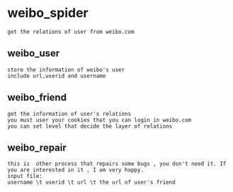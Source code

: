 #  weibo_spider
	get the relations of user from weibo.com

## weibo_user
	store the information of weibo's user
	include url,userid and username

## weibo_friend
	get the information of user's relations
	you must user your cookies that you can login in weibo.com
	you can set level that decide the layer of relations

## weibo_repair
	this is  other process that repairs some bugs , you don't need it. If you are interested in it , I am very happy.
	input file:
	username \t userid \t url \t the url of user's friend
